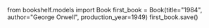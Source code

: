 from bookshelf.models import Book
first_book = Book(title="1984", author="George Orwell", production_year=1949)
first_book.save()